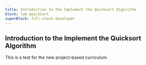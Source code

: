 ```yaml
---
title: Introduction to the Implement the Quicksort Algorithm
block: lab-quicksort
superBlock: full-stack-developer
---
```


## Introduction to the Implement the Quicksort Algorithm

This is a test for the new project-based curriculum.
